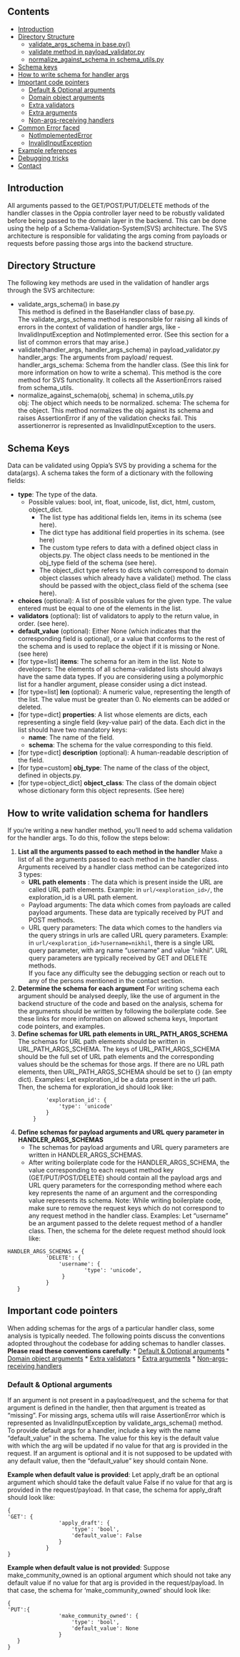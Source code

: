 ## Contents 
* [Introduction](#introduction)
* [Directory Structure](#directory-structure)
    * [validate_args_schema in base.py()](#validate_args_schema-in-base.py)
    * [validate method in payload_validator.py](#validate-method-in-payload_validator.py)
    * [normalize_against_schema in schema_utils.py](#normalize_against_schema-in-schema_utils.py) 
* [Schema keys](#schema-keys)
* [How to write schema for handler args](#how-to-write-schema)
* [Important code pointers](#important-code-pointers)
    * [Default & Optional arguments](#default-&-optional-arguments)
    * [Domain object arguments](#domain-object-arguments)
    * [Extra validators](#extra-validators)
    * [Extra arguments](#extra-arguments)
    * [Non-args-receiving handlers](#non-args-receiving-handlers)
* [Common Error faced](#common-error-faced)
    * [NotImplementedError](#notimplementederror)
    * [InvalidInputException](#invalidinputexception)
* [Example references](#example-references)
* [Debugging tricks](#debugging-tricks)
* [Contact](#contact)

## Introduction

All arguments passed to the GET/POST/PUT/DELETE methods of the handler classes in the Oppia controller layer need to be robustly validated before being passed to the domain layer in the backend. This can be done using the help of a Schema-Validation-System(SVS) architecture. The SVS architecture is responsible for validating the args coming from payloads or requests before passing those args into the backend structure.

## Directory Structure

The following key methods are used in the validation of handler args through the SVS architecture:
- validate_args_schema() in base.py  
    This method is defined in the BaseHandler class of base.py.  
    The validate_args_schema method is responsible for raising all kinds of errors in the context of validation of handler args, like - 
    InvalidInputException and NotImplemented error. (See this section for a list of common errors that may arise.)
- validate(handler_args, handler_args_schema) in payload_validator.py  
    handler_args: The arguments from payload/ request.
    handler_args_schema: Schema from the handler class. (See this link for more information on how to write a schema).
    This method is the core method for SVS functionality. It collects all the AssertionErrors raised from schema_utils.
- normalize_against_schema(obj, schema) in schema_utils.py  
    obj: The object which needs to be normalized.
    schema: The schema for the object.
    This method normalizes the obj against its schema and raises AssertionError 
    if any of the validation checks fail. This assertionerror is 
    represented as InvalidInputException to the users.

## Schema Keys

Data can be validated using Oppia’s SVS by providing a schema for the data(args). A schema takes the form of a dictionary with the following fields:
- **type**: The type of the data.
    - Possible values: bool, int, float, unicode, list, dict, html, custom, object_dict.
       - The list type has additional fields len, items in its schema (see here).
       - The dict type has additional field properties in its schema. (see here)
       - The custom type refers to data with a defined object class in objects.py. The 
         object class needs to be mentioned in the obj_type field of the schema (see here).
       - The object_dict type refers to dicts which correspond to domain object classes 
         which already have a validate() method. The class should be passed with the 
         object_class field of the schema (see here).
- **choices** (optional): A list of possible values for the given type. The value entered 
  must be equal to one of the elements in the list.
- **validators** (optional):  list of validators to apply to the return value, in order. (see here).
- **default_value** (optional): Either None (which indicates that the corresponding field 
  is optional), or a value that conforms to the rest of the schema and is used to replace 
  the object if it is missing or None. (see here)
- [for type=list] **items**: The schema for an item in the list.  Note to developers: The 
  elements of all schema-validated lists should always have the same data types. If you are 
  considering using a polymorphic list for a handler argument, please consider using a dict 
  instead.
- [for type=list] **len** (optional): A numeric value, representing the length of the list. 
  The value must be greater than 0. No elements can be added or deleted.
- [for type=dict] **properties**: A list whose elements are dicts, each representing a 
  single field (key-value pair) of the data. Each dict in the list should have two 
  mandatory keys:
    - **name**: The name of the field.
    - **schema**: The schema for the value corresponding to this field.
- [for type=dict] **description** (optional): A human-readable description of the field.
- [for type=custom] **obj_type**: The name of the class of the object, defined in 
  objects.py.
- [for type=object_dict] **object_class**: The class of the domain object whose dictionary 
  form this object represents. (See here)

## How to write validation schema for handlers

If you’re writing a new handler method, you’ll need to add schema validation for the handler args. To do this, follow the steps below:
1. **List all the arguments passed to each method in the handler**
  Make a list of all the arguments passed to each method in the handler class. Arguments 
  received by a handler class method can be categorized into 3 types:
    - **URL path elements** : The data which is present inside the URL are called URL path elements. Example: in ```url/<exploration_id>/```, the exploration_id is a URL path element.
    - Payload arguments: The data which comes from payloads are called payload 
    arguments. These data are typically received by PUT and POST methods.
    - URL query parameters: The data which comes to the handlers via the query strings in urls are called URL query parameters. Example: in ```url/<exploration_id>?username=nikhil```, there is a single URL query parameter, with arg name “username” and value “nikhil”. URL query parameters are typically received by GET and DELETE methods.  
If you face any difficulty see the debugging section or reach out to any of the persons mentioned in the contact section.
2. **Determine the schema for each argument**
    For writing schema each argument should be analysed deeply, like the use of 
   argument in the backend structure of the code and based on the analysis, 
   schema for the arguments should be written by following the boilerplate code.
   See these links for more information on allowed schema keys, Important code 
   pointers, and examples.
3. **Define schemas for URL path elements in URL_PATH_ARGS_SCHEMA**
The schemas for URL path elements should be written in URL_PATH_ARGS_SCHEMA.
The keys of URL_PATH_ARGS_SCHEMA should be the full set of URL path elements and the corresponding values should be the schemas for those args. If there are no URL path elements, then URL_PATH_ARGS_SCHEMA should be set to {} (an empty dict).
Examples:  Let exploration_id be a data present in the url path. Then, the schema for exploration_id should look like:
```URL_PATH_ARGS_SCHEMAS = {
            'exploration_id': {
                'type': 'unicode'
            }
        }
```
4. **Define schemas for payload arguments and URL query parameter in HANDLER_ARGS_SCHEMAS**
    - The schemas for payload arguments and URL query parameters are written in 
    HANDLER_ARGS_SCHEMAS.
    - After writing boilerplate code for the HANDLER_ARGS_SCHEMA, the value 
    corresponding to each request method key (GET/PUT/POST/DELETE) should contain 
    all the payload args and URL query parameters for the corresponding method 
    where each key represents the name of an argument and the corresponding value 
    represents its schema.
    Note: While writing boilerplate code, make sure to remove the request keys 
    which do not correspond to any request method in the handler class. 
    Examples:  Let “username” be an argument passed to the delete request method 
    of a handler class. Then, the schema for the delete request method should 
    look like: 
```
HANDLER_ARGS_SCHEMAS = {
            'DELETE': {
                'username': {
                        'type': 'unicode',
                 }
            }
   }
```

## Important code pointers
When adding schemas for the args of a particular handler class, some analysis is typically needed. The following points discuss the conventions adopted throughout the codebase for adding schemas to handler classes. **Please read these conventions carefully**:
    * [Default & Optional arguments](#default-&-optional-arguments)
    * [Domain object arguments](#domain-object-arguments)
    * [Extra validators](#extra-validators)
    * [Extra arguments](#extra-arguments)
    * [Non-args-receiving handlers](#non-args-receiving-handlers)
### Default & Optional arguments
If an argument is not present in a payload/request, and the schema for that argument is defined in the handler, then that argument is treated as “missing”. For missing args, schema utils will raise AssertionError which is represented as InvalidInputException by validate_args_schema() method.  
To provide default args for a handler, include a key with the name “default_value” in the schema. The value for this key is the default value with which the arg will be updated if no value for that arg is provided in the request. If an argument is optional and it is not supposed to be updated with any default value, then the “default_value” key should contain None. 
 
**Example when default value is provided**: Let apply_draft be an optional argument which should take the default value False if no value for that arg is provided in the request/payload. In that case, the schema for apply_draft should look like:
```
{
'GET': {
                'apply_draft': {
                    'type': 'bool',
                    'default_value': False
                }
            }
}
```
**Example when default value is not provided**: Suppose make_community_owned is an optional argument which should not take any default value if no value for that arg is provided in the request/payload. In that case, the schema for ‘make_community_owned’ should look like:
```
{
'PUT':{
                'make_community_owned': {
                    'type': 'bool',
                    'default_value': None
                }
   }
}
```
















